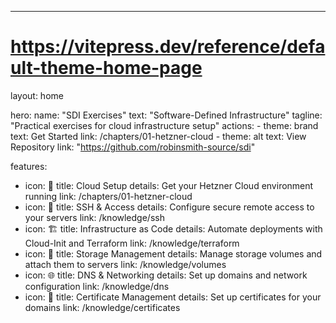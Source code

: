---

# https://vitepress.dev/reference/default-theme-home-page

layout: home

hero:
name: "SDI Exercises"
text: "Software-Defined Infrastructure"
tagline: "Practical exercises for cloud infrastructure setup"
actions: - theme: brand
text: Get Started
link: /chapters/01-hetzner-cloud - theme: alt
text: View Repository
link: "https://github.com/robinsmith-source/sdi"

features:

- icon: 🚀
  title: Cloud Setup
  details: Get your Hetzner Cloud environment running
  link: /chapters/01-hetzner-cloud
- icon: 🔐
  title: SSH & Access
  details: Configure secure remote access to your servers
  link: /knowledge/ssh
- icon: 🏗️
  title: Infrastructure as Code
  details: Automate deployments with Cloud-Init and Terraform
  link: /knowledge/terraform
- icon: 💾
  title: Storage Management
  details: Manage storage volumes and attach them to servers
  link: /knowledge/volumes
- icon: 🌐
  title: DNS & Networking
  details: Set up domains and network configuration
  link: /knowledge/dns
- icon: 📜
  title: Certificate Management
  details: Set up certificates for your domains
  link: /knowledge/certificates
